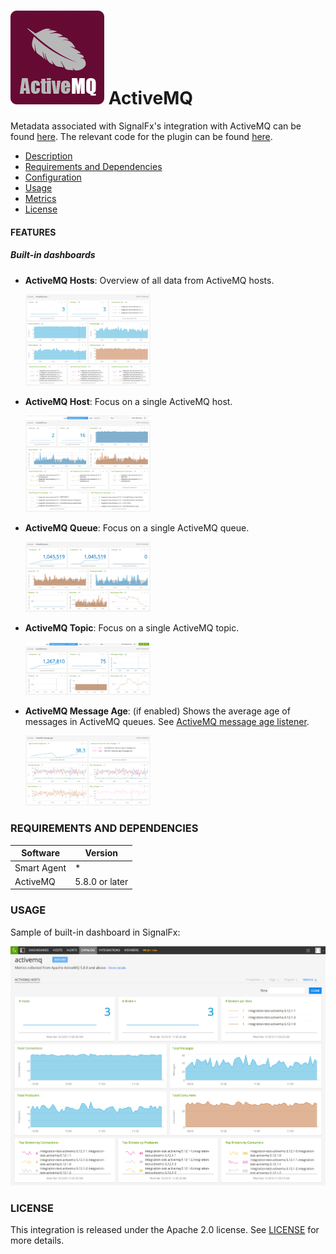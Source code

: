 # ![](./img/integrations_activemq.png) ActiveMQ

Metadata associated with SignalFx's integration with ActiveMQ can be found <a target="_blank" href="https://github.com/signalfx/integrations/tree/release/activemq">here</a>. The relevant code for the plugin can be found <a target="_blank" href="https://github.com/signalfx/activemq-integration">here</a>.

- [Description](#description)
- [Requirements and Dependencies](#requirements-and-dependencies)
- [Configuration](#configuration)
- [Usage](#usage)
- [Metrics](#metrics)
- [License](#license)

#### FEATURES

##### Built-in dashboards

- **ActiveMQ Hosts**: Overview of all data from ActiveMQ hosts.

  [<img src='./img/dashboard_activemq_hosts.png' width=200px>](./img/dashboard_activemq_hosts.png)

- **ActiveMQ Host**: Focus on a single ActiveMQ host.

  [<img src='./img/dashboard_activemq_host.png' width=200px>](./img/dashboard_activemq_host.png)

- **ActiveMQ Queue**: Focus on a single ActiveMQ queue.

  [<img src='./img/dashboard_activemq_queue.png' width=200px>](./img/dashboard_activemq_queue.png)

- **ActiveMQ Topic**: Focus on a single ActiveMQ topic.

  [<img src='./img/dashboard_activemq_topic.png' width=200px>](./img/dashboard_activemq_topic.png)

- **ActiveMQ Message Age**: (if enabled) Shows the average age of messages in ActiveMQ queues. See [ActiveMQ message age listener](https://github.com/signalfx/integrations/tree/master/amq-message-age)[](sfx_link:amq-message-age).

  [<img src='./img/dashboard_activemq_messageage.png' width=200px>](./img/dashboard_activemq_messageage.png)

### REQUIREMENTS AND DEPENDENCIES

| Software    | Version        |
|-------------|----------------|
| Smart Agent |       *        |
| ActiveMQ    | 5.8.0 or later |

### USAGE

Sample of built-in dashboard in SignalFx:

![](././img/dashboard_activemq.png)

### LICENSE

This integration is released under the Apache 2.0 license. See [LICENSE](./LICENSE) for more details.
